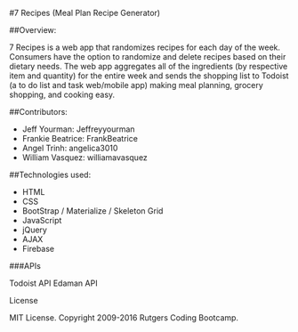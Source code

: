 #7 Recipes (Meal Plan Recipe Generator) 

##Overview:

7 Recipes is a web app that randomizes recipes for each day of the week. Consumers have the option to randomize and delete recipes based on their dietary needs. The web app aggregates all of the ingredients (by respective item and quantity) for the entire week and sends the shopping list to Todoist (a to do list and task web/mobile app) making meal planning, grocery shopping, and cooking easy.


##Contributors:

- Jeff Yourman:  Jeffreyyourman
- Frankie Beatrice: FrankBeatrice
- Angel Trinh: angelica3010
- William Vasquez: williamavasquez


##Technologies used:

- HTML
- CSS
- BootStrap / Materialize / Skeleton Grid
- JavaScript
- jQuery
- AJAX
- Firebase

###APIs

Todoist API
Edaman API



License

MIT License. Copyright 2009-2016 Rutgers Coding Bootcamp.
